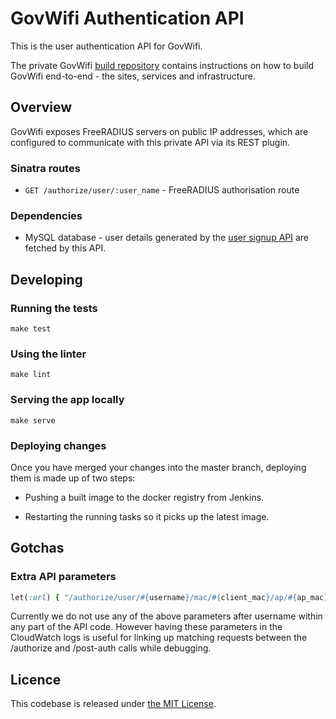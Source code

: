 # GovWifi Authentication API

This is the user authentication API for GovWifi.

The private GovWifi [build repository][build-repo] contains instructions on how to build GovWifi end-to-end - the sites, services and infrastructure.


[build-repo]:https://github.com/alphagov/govwifi-build

## Overview

GovWifi exposes FreeRADIUS servers on public IP addresses, which are configured
to communicate with this private API via its REST plugin.

### Sinatra routes

* `GET /authorize/user/:user_name`  - FreeRADIUS authorisation route

### Dependencies

* MySQL database - user details generated by the [user signup API][user-signup-api]
  are fetched by this API.

[user-signup-api]: https://github.com/alphagov/govwifi-user-signup-api/pull/33

## Developing

### Running the tests

```shell
make test
```

### Using the linter

```shell
make lint
```

### Serving the app locally

```shell
make serve
```

### Deploying changes

Once you have merged your changes into the master branch, deploying them is made up of
two steps:

* Pushing a built image to the docker registry from Jenkins.

* Restarting the running tasks so it picks up the latest image.

## Gotchas

### Extra API parameters

```ruby
let(:url) { "/authorize/user/#{username}/mac/#{client_mac}/ap/#{ap_mac}/site/#{ap_ip_address}/apg/#{ap_aruba_name}/mdn/#{ap_meraki_name}" }
```

Currently we do not use any of the above parameters after username
within any part of the API code. However having these parameters in the
CloudWatch logs is useful for linking up matching requests between the
/authorize and /post-auth calls while debugging.

## Licence

This codebase is released under [the MIT License][mit].

[mit]: LICENCE
